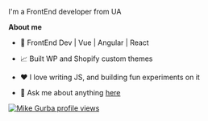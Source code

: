 I'm a FrontEnd developer from UA

**About me**

- 💼 FrontEnd Dev | Vue | Angular | React

- 📈 Built WP and Shopify custom themes

- ❤️ I love writing JS, and building fun experiments on it

- 💬 Ask me about anything [here](https://github.com/trabajador/trabajador/issues)
 
[![Mike Gurba profile views](https://u8views.com/api/v1/github/profiles/17966260/views/day-week-month-total-count.svg)](https://u8views.com/github/Trabajador)
